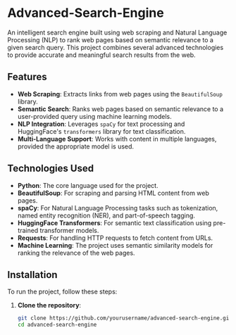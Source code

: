 # Advanced-Search-Engine

An intelligent search engine built using web scraping and Natural Language Processing (NLP) to rank web pages based on semantic relevance to a given search query. This project combines several advanced technologies to provide accurate and meaningful search results from the web.

## Features

- **Web Scraping**: Extracts links from web pages using the `BeautifulSoup` library.
- **Semantic Search**: Ranks web pages based on semantic relevance to a user-provided query using machine learning models.
- **NLP Integration**: Leverages `spaCy` for text processing and HuggingFace's `transformers` library for text classification.
- **Multi-Language Support**: Works with content in multiple languages, provided the appropriate model is used.

## Technologies Used

- **Python**: The core language used for the project.
- **BeautifulSoup**: For scraping and parsing HTML content from web pages.
- **spaCy**: For Natural Language Processing tasks such as tokenization, named entity recognition (NER), and part-of-speech tagging.
- **HuggingFace Transformers**: For semantic text classification using pre-trained transformer models.
- **Requests**: For handling HTTP requests to fetch content from URLs.
- **Machine Learning**: The project uses semantic similarity models for ranking the relevance of the web pages.

## Installation

To run the project, follow these steps:

1. **Clone the repository**:
   ```bash
   git clone https://github.com/yourusername/advanced-search-engine.git
   cd advanced-search-engine
